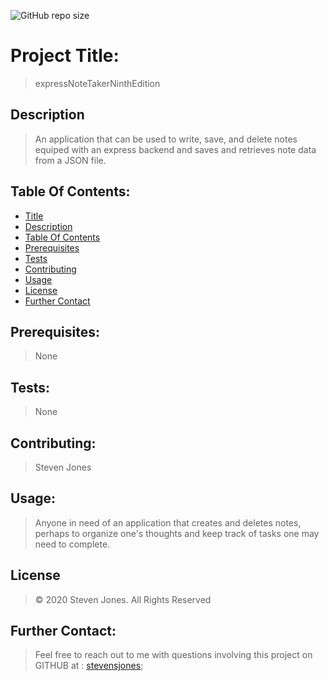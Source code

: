 ![GitHub repo size](https://img.shields.io/github/repo-size/stevensjones/expressNoteTakerNinthEdition)
# Project Title: 
> expressNoteTakerNinthEdition
## Description
> An application that can be used to write, save, and delete notes equiped with an express backend and saves and retrieves note data from a JSON file.
> 
> 
## Table Of Contents:
- [Title](#Title)
- [Description](#Description)
- [Table Of Contents](#TableOfContents)
- [Prerequisites](#Prerequisites)
- [Tests](#Tests)
- [Contributing](#Contributing)
- [Usage](#Usage) 
- [License](#License)
- [Further Contact](#FurtherContact)
## Prerequisites: 
> None
## Tests:
> None
## Contributing:
> Steven Jones
## Usage:
> Anyone in need of an application that creates and deletes notes, perhaps to organize one's thoughts and keep track of tasks one may need to complete.
## License
> © 2020 Steven Jones. All Rights Reserved
## Further Contact:
> Feel free to reach out to me with questions involving this project on GITHUB at : [stevensjones](https://github.com/stevensjones);

